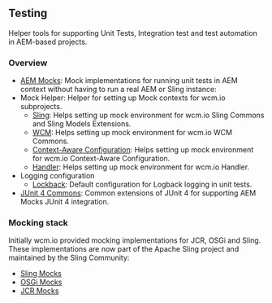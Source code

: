 ## Testing

Helper tools for supporting Unit Tests, Integration test and test automation in AEM-based projects.


### Overview

* [AEM Mocks](aem-mock/): Mock implementations for running unit tests in AEM context without having to run a real AEM or Sling instance:
* Mock Helper: Helper for setting up Mock contexts for wcm.io subprojects.
    * [Sling](wcm-io-mock/sling/): Helps setting up mock environment for wcm.io Sling Commons and Sling Models Extensions.
    * [WCM](wcm-io-mock/wcm/): Helps setting up mock environment for wcm.io WCM Commons.
    * [Context-Aware Configuration](wcm-io-mock/caconfig/): Helps setting up mock environment for wcm.io Context-Aware Configuration.
    * [Handler](wcm-io-mock/handler/): Helps setting up mock environment for wcm.io Handler.
* Logging configuration
    * [Lockback](logging/logback/): Default configuration for Logback logging in unit tests.
* [JUnit 4 Commons](junit-commons/): Common extensions of JUnit 4 for supporting AEM Mocks JUnit 4 integration.


### Mocking stack

Initially wcm.io provided mocking implementations for JCR, OSGi and Sling. These implementations are now part of the Apache Sling project and maintained by the Sling Community:

* [Sling Mocks](https://sling.apache.org/documentation/development/sling-mock.html)
* [OSGi Mocks](https://sling.apache.org/documentation/development/osgi-mock.html)
* [JCR Mocks](https://sling.apache.org/documentation/development/jcr-mock.html)
